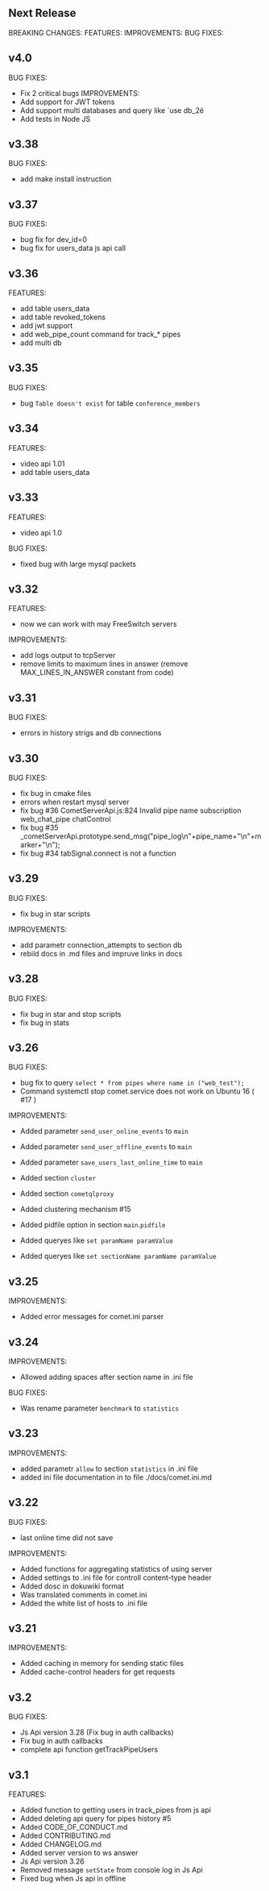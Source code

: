 ## Next Release

BREAKING CHANGES:
FEATURES:
IMPROVEMENTS:
BUG FIXES:

## v4.0
BUG FIXES:
 * Fix 2 critical bugs
IMPROVEMENTS:
 * Add support for JWT tokens
 * Add support multi databases and query like `use db_2ё
 * Add tests in Node JS
  
## v3.38
BUG FIXES:
 * add make install instruction
  
## v3.37
BUG FIXES:
 * bug fix for dev_id=0
 * bug fix for users_data js api call
  
## v3.36
  
FEATURES:
 * add table users_data
 * add table revoked_tokens 
 * add jwt support
 * add web_pipe_count command for track_* pipes
 * add multi db
 
## v3.35
 
BUG FIXES:
 * bug `Table doesn't exist` for table `conference_members`
 
## v3.34
 
FEATURES:
 * video api 1.01
 * add table users_data 
 
## v3.33
 
FEATURES:
 * video api 1.0

BUG FIXES:
 * fixed bug with large mysql packets

## v3.32
 
FEATURES:
 * now we can work with may FreeSwitch servers

IMPROVEMENTS:
 * add logs output to tcpServer
 * remove limits to maximum lines in answer (remove MAX_LINES_IN_ANSWER constant from code)

## v3.31

BUG FIXES:
 
 * errors in history strigs and db connections
 
## v3.30

BUG FIXES:

 * fix bug in cmake files
 * errors when restart mysql server
 * fix bug #36 CometServerApi.js:824 Invalid pipe name subscription web_chat_pipe chatControl
 * fix bug #35 _cometServerApi.prototype.send_msg("pipe_log\n"+pipe_name+"\n"+marker+"\n"); 
 * fix bug #34 tabSignal.connect is not a function 
  
## v3.29

BUG FIXES:

 * fix bug in star scripts

IMPROVEMENTS:

 * add parametr connection_attempts to section db
 * rebild docs in .md files and impruve links in docs
 

## v3.28

BUG FIXES:

 * fix bug in star and stop scripts
 * fix bug in stats
 

## v3.26

BUG FIXES:

 * bug fix to query `select * from pipes where name in ("web_test");`
 * Command systemctl stop comet.service does not work on Ubuntu 16 ( #17 )

IMPROVEMENTS:

* Added parameter `send_user_online_events` to `main`
* Added parameter `send_user_offline_events` to `main`
* Added parameter `save_users_last_online_time` to `main`

* Added section `cluster`
* Added section `cometqlproxy`
* Added clustering mechanism #15
* Added pidfile option in section `main`.`pidfile`

* Added queryes like `set paramName paramValue`
* Added queryes like `set sectionName paramName paramValue`

## v3.25

IMPROVEMENTS:

* Added error messages for comet.ini parser

## v3.24

IMPROVEMENTS:

* Allowed adding spaces after section name in .ini file
 
BUG FIXES:

 * Was rename parameter `benchmark` to `statistics`

## v3.23

IMPROVEMENTS:

 * added parametr `allow` to section `statistics` in .ini file
 * added ini file documentation in to file ./docs/comet.ini.md

## v3.22

BUG FIXES:

 * last online time did not save

IMPROVEMENTS:

* Added functions for aggregating statistics of using server
* Added settings to .ini file for controll content-type header
* Added dosc in dokuwiki format
* Was translated comments in comet.ini
* Added the white list of hosts to .ini file

## v3.21

IMPROVEMENTS:

* Added caching in memory for sending static files
* Added cache-control headers for get requests

## v3.2

BUG FIXES:
 * Js Api version 3.28 (Fix bug in auth callbacks)
 * Fix bug in auth callbacks
 * complete api function getTrackPipeUsers

## v3.1

FEATURES:

 * Added function to getting users in track_pipes from js api
 * Added deleting api query for pipes history #5
 * Added CODE_OF_CONDUCT.md
 * Added CONTRIBUTING.md
 * Added CHANGELOG.md
 * Added server version to ws answer
 * Js Api version 3.26
 * Removed message `setState` from console log in Js Api
 * Fixed bug when Js api in offline
